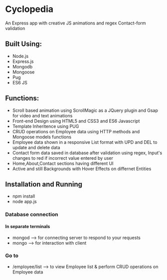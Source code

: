 # Cyclopedia
An Express app with creative JS animations and regex Contact-form validation

## Built Using:
* Node.js
* Express.js
* Mongodb
* Mongoose
* Pug
* ES6 JS

## Functions:

* Scroll based animation using ScrollMagic as a JQuery plugin and Gsap for video and text animations
* Front-end Design using HTML5 and CSS3 and ES6 Javascript
* Template Inheritence using PUG
* CRUD operations on Employee data using HTTP methods and Mongoose models functions
* Employee data shown in a responsive List format with UPD and DEL to update and delete data 
* Contact form data saved in database after validation using regex, Input's changes to red if incorrect value entered by user
* Home,About,Contact sections having different UI 
* Active and still Backgrounds with Hover Effects on differnet Entities

## Installation and Running

* npm install 
* node app.js

### Database connection 
#### In separate terminals
* mongod --> for connecting server to respond to your requests
* mongo  --> for interaction with client

### Go to 
* /employee/list -->  to view Employee list & perform CRUD operations on Employee data 
